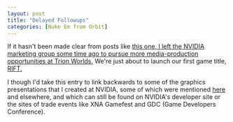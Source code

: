 ```yaml
---
layout: post
title: "Delayed Followups"
categories: [Nuke Em from Orbit]
---
```

If it hasn't been made clear from posts like <a href="http://www.botzilla.com/blog/archives/000683.html">this one,</i> I left the NVIDIA marketing group some time ago to pursue more media-production opportunities at <a href="http://www.trionworlds.com/">Trion Worlds.</a> We're just about to launch our first game title, <a href="http://www.riftgame.com/">RIFT.</a>

I though I'd take this entry to link backwards to some of the graphics presentations that I created at NVIDIA, some of which were mentioned <a href="http://www.botzilla.com/blog/archives/000651.html">here</a> and elsewhere, and which can still be found on NVIDIA's developer site or the sites of trade events like XNA Gamefest and GDC (Game Developers Conference).

<!--more-->

